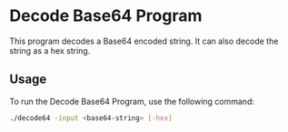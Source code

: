 # Decode Base64 Program

This program decodes a Base64 encoded string. It can also decode the string as a hex string.

## Usage

To run the Decode Base64 Program, use the following command:
```sh
./decode64 -input <base64-string> [-hex]